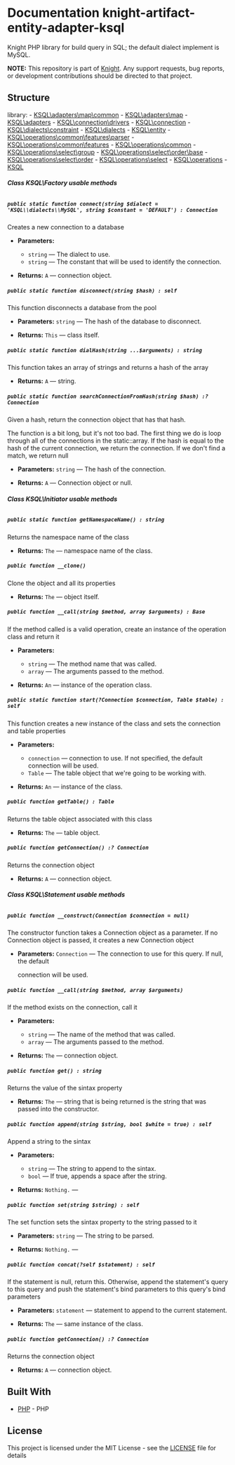 # Documentation knight-artifact-entity-adapter-ksql

Knight PHP library for build query in SQL; the default dialect implement is MySQL.

**NOTE:** This repository is part of [Knight](https://github.com/energia-source/knight). Any
support requests, bug reports, or development contributions should be directed to
that project.

## Structure

library:
    - [KSQL\adapters\map\common](https://github.com/energia-source/knight-artifact-entity-adapter-ksql/tree/main/lib/adapters/map/common)
    - [KSQL\adapters\map](https://github.com/energia-source/knight-artifact-entity-adapter-ksql/tree/main/lib/adapters/map)
    - [KSQL\adapters](https://github.com/energia-source/knight-artifact-entity-adapter-ksql/tree/main/lib/adapters)
    - [KSQL\connection\drivers](https://github.com/energia-source/knight-artifact-entity-adapter-ksql/tree/main/lib/connection/drivers)
    - [KSQL\connection](https://github.com/energia-source/knight-artifact-entity-adapter-ksql/tree/main/lib/connection)
    - [KSQL\dialects\constraint](https://github.com/energia-source/knight-artifact-entity-adapter-ksql/tree/main/lib/dialects/constraint)
    - [KSQL\dialects](https://github.com/energia-source/knight-artifact-entity-adapter-ksql/tree/main/lib/dialects)
    - [KSQL\entity](https://github.com/energia-source/knight-artifact-entity-adapter-ksql/tree/main/lib/entity)
    - [KSQL\operations\common\features\parser](https://github.com/energia-source/knight-artifact-entity-adapter-ksql/tree/main/lib/operations/common/features/parser)
    - [KSQL\operations\common\features](https://github.com/energia-source/knight-artifact-entity-adapter-ksql/tree/main/lib/operations/common/features)
    - [KSQL\operations\common](https://github.com/energia-source/knight-artifact-entity-adapter-ksql/tree/main/lib/operations/common)
    - [KSQL\operations\select\group](https://github.com/energia-source/knight-artifact-entity-adapter-ksql/tree/main/lib/operations/select/group)
    - [KSQL\operations\select\order\base](https://github.com/energia-source/knight-artifact-entity-adapter-ksql/tree/main/lib/operations/select/order/base)
    - [KSQL\operations\select\order](https://github.com/energia-source/knight-artifact-entity-adapter-ksql/tree/main/lib/operations/select/order)
    - [KSQL\operations\select](https://github.com/energia-source/knight-artifact-entity-adapter-ksql/tree/main/lib/operations/select)
    - [KSQL\operations](https://github.com/energia-source/knight-artifact-entity-adapter-ksql/tree/main/lib/operations)
    - [KSQL](https://github.com/energia-source/knight-knight-artifact-entity-adapter-ksql/blob/main/lib)

###### ***Class KSQL\Factory usable methods***

##### `public static function connect(string $dialect = 'KSQL\\dialects\\MySQL', string $constant = 'DEFAULT') : Connection`

Creates a new connection to a database

 * **Parameters:**
   * `string` — The dialect to use.
   * `string` — The constant that will be used to identify the connection.

 * **Returns:** `A` — connection object.

##### `public static function disconnect(string $hash) : self`

This function disconnects a database from the pool

 * **Parameters:** `string` — The hash of the database to disconnect.

 * **Returns:** `This` — class itself.

##### `public static function dialHash(string ...$arguments) : string`

This function takes an array of strings and returns a hash of the array

 * **Returns:** `A` — string.

##### `public static function searchConnectionFromHash(string $hash) :? Connection`

Given a hash, return the connection object that has that hash.

The function is a bit long, but it's not too bad. The first thing we do is loop through all of the connections in the static::array. If the hash is equal to the hash of the current connection, we return the connection. If we don't find a match, we return null

 * **Parameters:** `string` — The hash of the connection.

 * **Returns:** `A` — Connection object or null.

###### ***Class KSQL\Initiator usable methods***

##### `public static function getNamespaceName() : string`

Returns the namespace name of the class

 * **Returns:** `The` — namespace name of the class.

##### `public function __clone()`

Clone the object and all its properties

 * **Returns:** `The` — object itself.

##### `public function __call(string $method, array $arguments) : Base`

If the method called is a valid operation, create an instance of the operation class and return it

 * **Parameters:**
   * `string` — The method name that was called.
   * `array` — The arguments passed to the method.

 * **Returns:** `An` — instance of the operation class.

##### `public static function start(?Connection $connection, Table $table) : self`

This function creates a new instance of the class and sets the connection and table properties

 * **Parameters:**
   * `connection` — connection to use. If not specified, the default connection will be used.
   * `Table` — The table object that we're going to be working with.

 * **Returns:** `An` — instance of the class.

##### `public function getTable() : Table`

Returns the table object associated with this class

 * **Returns:** `The` — table object.

##### `public function getConnection() :? Connection`

Returns the connection object

 * **Returns:** `A` — connection object.

###### ***Class KSQL\Statement usable methods***

##### `public function __construct(Connection $connection = null)`

The constructor function takes a Connection object as a parameter. If no Connection object is passed, it creates a new Connection object

 * **Parameters:** `Connection` — The connection to use for this query. If null, the default

     connection will be used.

##### `public function __call(string $method, array $arguments)`

If the method exists on the connection, call it

 * **Parameters:**
   * `string` — The name of the method that was called.
   * `array` — The arguments passed to the method.

 * **Returns:** `The` — connection object.

##### `public function get() : string`

Returns the value of the sintax property

 * **Returns:** `The` — string that is being returned is the string that was passed into the constructor.

##### `public function append(string $string, bool $white = true) : self`

Append a string to the sintax

 * **Parameters:**
   * `string` — The string to append to the sintax.
   * `bool` — If true, appends a space after the string.

 * **Returns:** `Nothing.` — 

##### `public function set(string $string) : self`

The set function sets the sintax property to the string passed to it

 * **Parameters:** `string` — The string to be parsed.

 * **Returns:** `Nothing.` — 

##### `public function concat(?self $statement) : self`

If the statement is null, return this. Otherwise, append the statement's query to this query and push the statement's bind parameters to this query's bind parameters

 * **Parameters:** `statement` — statement to append to the current statement.

 * **Returns:** `The` — same instance of the class.

##### `public function getConnection() :? Connection`

Returns the connection object

 * **Returns:** `A` — connection object.

## Built With

* [PHP](https://www.php.net/) - PHP

## License

This project is licensed under the MIT License - see the [LICENSE](LICENSE) file for details